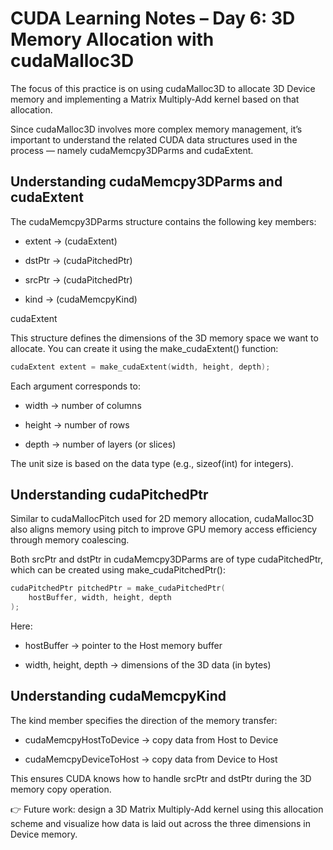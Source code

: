 # CUDA Learning Notes – Day 6: 3D Memory Allocation with cudaMalloc3D

The focus of this practice is on using cudaMalloc3D to allocate 3D Device memory and implementing a Matrix Multiply-Add kernel based on that allocation.

Since cudaMalloc3D involves more complex memory management, it’s important to understand the related CUDA data structures used in the process — namely cudaMemcpy3DParms and cudaExtent.

## Understanding cudaMemcpy3DParms and cudaExtent

The cudaMemcpy3DParms structure contains the following key members:

- extent → (cudaExtent)

- dstPtr → (cudaPitchedPtr)

- srcPtr → (cudaPitchedPtr)

- kind → (cudaMemcpyKind)

cudaExtent

This structure defines the dimensions of the 3D memory space we want to allocate.
You can create it using the make_cudaExtent() function:

```cpp
cudaExtent extent = make_cudaExtent(width, height, depth);
```

Each argument corresponds to:

- width → number of columns

- height → number of rows

- depth → number of layers (or slices)

The unit size is based on the data type (e.g., sizeof(int) for integers).

## Understanding cudaPitchedPtr

Similar to cudaMallocPitch used for 2D memory allocation, cudaMalloc3D also aligns memory using pitch to improve GPU memory access efficiency through memory coalescing.

Both srcPtr and dstPtr in cudaMemcpy3DParms are of type cudaPitchedPtr, which can be created using make_cudaPitchedPtr():

```cpp
cudaPitchedPtr pitchedPtr = make_cudaPitchedPtr(
    hostBuffer, width, height, depth
);
```

Here:

- hostBuffer → pointer to the Host memory buffer

- width, height, depth → dimensions of the 3D data (in bytes)

## Understanding cudaMemcpyKind

The kind member specifies the direction of the memory transfer:

- cudaMemcpyHostToDevice → copy data from Host to Device

- cudaMemcpyDeviceToHost → copy data from Device to Host

This ensures CUDA knows how to handle srcPtr and dstPtr during the 3D memory copy operation.

👉 Future work: design a 3D Matrix Multiply-Add kernel using this allocation scheme and visualize how data is laid out across the three dimensions in Device memory.